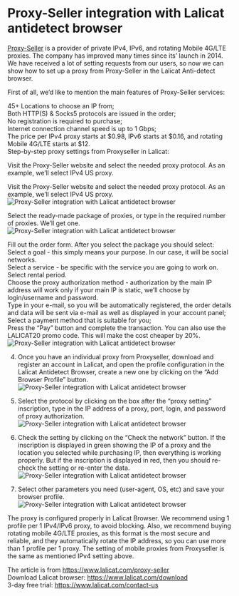 # Proxy-Seller integration with Lalicat antidetect browser

[Proxy-Seller](https://www.lalicat.com/proxy-seller) is a provider of private IPv4, IPv6, and rotating Mobile 4G/LTE proxies. The company has improved many times since its’ launch in 2014.
We have received a lot of setting requests from our users, so now we can show how to set up a proxy from Proxy-Seller in the Lalicat Anti-detect browser.  

First of all, we’d like to mention the main features of Proxy-Seller services:  

45+ Locations to choose an IP from;  
Both HTTP(S) & Socks5 protocols are issued in the order;  
No registration is required to purchase;  
Internet connection channel speed is up to 1 Gbps;  
The price per IPv4 proxy starts at $0.98, IPv6 starts at $0.16, and rotating Mobile 4G/LTE starts at $12.  
Step-by-step proxy settings from Proxyseller in Lalicat:  

Visit the Proxy-Seller website and select the needed proxy protocol. As an example, we’ll select IPv4 US proxy.  

Visit the Proxy-Seller website and select the needed proxy protocol. As an example, we’ll select IPv4 US proxy. 
![Proxy-Seller integration with Lalicat antidetect browser](https://lh6.googleusercontent.com/_HTCwCKOtXbBtHH_kOV-svg9eaXjv2xEgAM7TEN4aQBm4az6MT3yg6M1yC9SF6kTtBa31R0XgYq9SZKpwNN0WFNTckr_lN00oJyYNissTSOcI4mylRth1Eu-PuGSdGYoq0gs7Y_BbQ48mXjbL9Q)

Select the ready-made package of proxies, or type in the required number of proxies. We’ll get one.  
![Proxy-Seller integration with Lalicat antidetect browser](https://lh4.googleusercontent.com/UzwplzdrFTvAzEtTx8w9dRj1_2g-iBqu6TOFE7AozTQRwMfFcglyKXFE8O0VpbcDBGImiK-PHeV9f1Nnqe9o-lAdmi5J0HcxD8mXhIo0g1agC42wJOfYyqVU1nrDnoTUYlFQ4OAuErFixoRtKZ8)

Fill out the order form. After you select the package you should select:  
Select a goal - this simply means your purpose. In our case, it will be social networks.  
Select a service - be specific with the service you are going to work on.  
Select rental period.  
Choose the proxy authorization method - authorization by the main IP address will work only if your main IP is static, we’ll choose by login/username and password.  
Type in your e-mail, so you will be automatically registered, the order details and data will be sent via e-mail as well as displayed in your account panel;  
Select a payment method that is suitable for you;  
Press the “Pay” button and complete the transaction. You can also use the LALICAT20 promo code. This will make the cost cheaper by 20%.  
![Proxy-Seller integration with Lalicat antidetect browser](https://lh6.googleusercontent.com/vXYAXByH9oke8IVr7D7jQrVDohNmpAb2ggfLqSCp381P9n-tIpTjOxXO5S7zb8cDxwWVFqN0YSy6KK6M-as6_kuYeeglo6GWs73OkGTzByteJSqKLUAExB9WXQZydrjWFRVMCljxKrmpgpyAdfU)

4. Once you have an individual proxy from Proxyseller, download and register an account in Lalicat, and open the profile configuration in the Lalicat Antidetect Browser, create a new one by clicking on the “Add Browser Profile” button.  
![Proxy-Seller integration with Lalicat antidetect browser](https://lh5.googleusercontent.com/ouOh1A-Q8vlH3dxtZ2K2nvvalbUKN-1P662b6m5ycfytgJpemaDV6xbm899c6lgUofxWcKA-eNf7g0ai9BKatOT8D9ytLt1VrSK3Kweyz_h7OkItoJepxeePkttTIDADnrbe1Ma5xS1uXMjzy4A)

5. Select the protocol by clicking on the box after the “proxy setting” inscription, type in the IP address of a proxy, port, login, and password of proxy authorization.  
![Proxy-Seller integration with Lalicat antidetect browser](https://lh5.googleusercontent.com/rW2kkPEoMBwxVNuaWgXJsWKQ8bS7cDsdxiMvz3fzXrMV5PYVmm__G_L85WuDjn3p4WgJ1dvzLxOB5x7UaI2fV2qDdAWDOdbj0Whzb4srhtPVz-Q_hCygjzAVs2qCckG4E-1328WdXOs-73apuy4)

6. Check the setting by clicking on the “Check the network” button. If the inscription is displayed in green showing the IP of a proxy and the location you selected while purchasing IP, then everything is working properly. But if the inscription is displayed in red, then you should re-check the setting or re-enter the data.  
![Proxy-Seller integration with Lalicat antidetect browser](https://lh5.googleusercontent.com/BUvqPpxAgPf4f3cPmhtJ00pnGzvVpVyIG_cwF3LfSOE09Hlx1QJvBWXumKPVrUu9zAOy6BUkFCGXL4uMYT4kpNeGooWx5bQUGTLCS6exAUxwVtONeU-wOFmc7XVal7DxMeJvJ4RYbC9tNhZDYmM)

7. Select other parameters you need (user-agent, OS, etc) and save your browser profile.  
![Proxy-Seller integration with Lalicat antidetect browser](https://lh6.googleusercontent.com/ANtZ7tVV8lOWHe8YnYjT_k4nLpFfv2_V6oXevJq7h-qHAUHxdV6gmiyTnkwh0gTKUobZjuBMQlD_ItIQc6tgX5uXUHEbpmjkzPWv3N142NI2XZenU_gf6dMD-EIQuaN3Yyumao433e3CcaDcf9A)

The proxy is configured properly in Lalicat Browser. We recommend using 1 profile per 1 IPv4/IPv6 proxy, to avoid blocking. Also, we recommend buying rotating mobile 4G/LTE proxies, as this format is the most secure and reliable, and they automatically rotate the IP address, so you can use more than 1 profile per 1 proxy. The setting of mobile proxies from Proxyseller is the same as mentioned IPv4 setting above.  

The article is from https://www.lalicat.com/proxy-seller  
Download Lalicat browser: https://www.lalicat.com/download  
3-day free trial: https://www.lalicat.com/contact-us  
